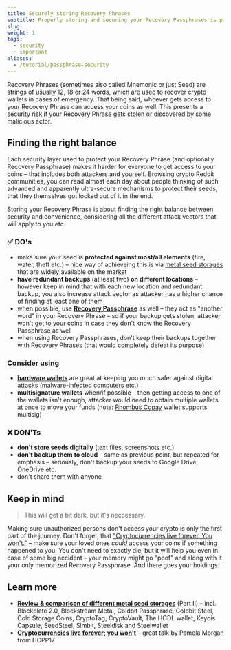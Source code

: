 ```yaml
---
title: Securely storing Recovery Phrases
subtitle: Properly storing and securing your Recovery Passphrases is paramount to every crypto holder – learn some best practices
slug: 
weight: 1
tags:
  - security
  - important
aliases:
  - /tutorial/passphrase-security
---
```


Recovery Phrases (sometimes also called Mnemonic or just Seed) are strings of usually 12, 18 or 24 words, which are used to recover crypto wallets in cases of emergency. That being said, whoever gets access to your Recovery Phrase can access your coins as well. This presents a security risk if your Recovery Phrase gets stolen or discovered by some malicious actor.

## Finding the right balance

Each security layer used to protect your Recovery Phrase (and optionally Recovery Passphrase) makes it harder for everyone to get access to your coins – that includes both attackers and yourself. Browsing crypto Reddit communities, you can read almost each day about people thinking of such advanced and apparently ultra-secure mechanisms to protect their seeds, that they themselves got locked out of it in the end.

Storing your Recovery Phrase is about finding the right balance between security and convenience, considering all the different attack vectors that will apply to you etc.


### ✅ DO's

- make sure your seed is **protected against most/all elements** (fire, water, theft etc.) – nice way of achieveing this is via [metal seed storages](https://medium.com/@lopp/metal-bitcoin-seed-storage-stress-test-part-ii-d309e04aefeb) that are widely available on the market
- **have redundant backups** (at least two) **on different locations** – however keep in mind that with each new location and redundant backup, you also increase attack vector as attacker has a higher chance of finding at least one of them
- when possible, use **[Recovery Passphrase](/tutorial/security/good-passwords)** as well – they act as "another word" in your Recovery Phrase – so if your backup gets stolen, attacker won't get to your coins in case they don't know the Recovery Passphrase as well
- when using Recovery Passphrases, don't keep their backups together with Recovery Phrases (that would completely defeat its purpose)

### Consider using

- **[hardware wallets](/learn/wallets/hardware)** are great at keeping you much safer against digital attacks (malware-infected computers etc.)
- **multisignature wallets** when/if possible – then getting access to one of the wallets isn't enough, attacker would need to obtain multiple wallets at once to move your funds (note: [Rhombus Copay](/tutorial/wallets/rhombus-copay) wallet supports multisig)

### ❌ DON'Ts

- **don't store seeds digitally** (text files, screenshots etc.)
- **don't backup them to cloud** – same as previous point, but repeated for emphasis – seriously, don't backup your seeds to Google Drive, OneDrive etc.
- don't share them with anyone


## Keep in mind

> This will get a bit dark, but it's neccessary.

Making sure unauthorized persons don't access your crypto is only the first part of the journey. Don't forget, that ["Cryptocurrencies live forever. You won't."](https://www.youtube.com/watch?v=2XsoH4Okr_M) – make sure your loved ones _could_ access your coins if something happened to you. You don't need to exactly die, but it will help you even in case of some big accident – your memory might go "poof" and along with it your only memorized Recovery Passphrase. And there goes your holdings.


## Learn more

- **[Review & comparison of different metal seed storages](https://medium.com/@lopp/metal-bitcoin-seed-storage-stress-test-part-ii-d309e04aefeb)** (Part II) – incl. Blockplate 2.0, Blockstream Metal, Coldbit Passphrase, Coldbit Steel, Cold Storage Coins, CryptoTag, CryptoVault, The HODL wallet, Keyois Capsule, SeedSteel, Simbit, Steeldisk and Steelwallet
- **[Cryptocurrencies live forever; you won't](https://www.youtube.com/watch?v=2XsoH4Okr_M)** – great talk by Pamela Morgan from HCPP17